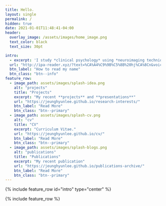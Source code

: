 ```yaml
---
title: Hello. 
layout: single
permalink: /
hidden: true
date: 2021-01-01T11:48:41-04:00
header:
  overlay_image: /assets/images/home_image.png
  text_color: black
  text_size: 30pt

intro:
  - excerpt: 'I study *clinical psychology* using *neuroimaging techniques* and *computational modeling*.'
  url: "http://ipa-reader.xyz/?text=%CA%A4%C9%9B%C5%8B%20hj%CA%8Cn&voice=Nicole"
  btn_label: "How to read my name"
  btn_class: "btn--info"
feature_row:
  - image_path: assets/images/splash-idea.png
    alt: "projects"
    title: "Projects"
    excerpt: "My recent **projects** and **presentations**"
    url: "https://jeunghyunlee.github.io/research-interests/"
    btn_label: "Read More"
    btn_class: "btn--primary"
  - image_path: assets/images/splash-cv.png
    alt: "cv"
    title: "CV"
    excerpt: "Curriculum Vitae."
    url: "https://jeunghyunlee.github.io/cv/"
    btn_label: "Read More"
    btn_class: "btn--primary"
  - image_path: assets/images/splash-blogs.png
    alt: "publications"
    title: "Publications"
    excerpt: "My recent publication"
    url: "https://jeunghyunlee.github.io/publications-archive/"
    btn_label: "Read More"
    btn_class: "btn--primary"
---
```


{% include feature_row id="intro" type="center" %}

{% include feature_row %}

